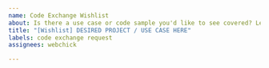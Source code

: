 ```yaml
---
name: Code Exchange Wishlist
about: Is there a use case or code sample you'd like to see covered? Let us know!
title: "[Wishlist] DESIRED PROJECT / USE CASE HERE"
labels: code exchange request
assignees: webchick

---
```



